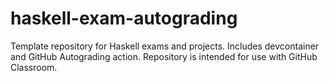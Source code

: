 # haskell-exam-autograding
Template repository for Haskell exams and projects. Includes devcontainer and GitHub Autograding action. Repository is intended for use with GitHub Classroom.
